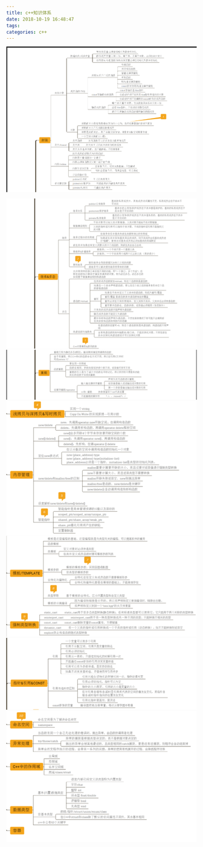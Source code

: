 ```yaml
---
title: c++知识体系
date: 2018-10-19 16:48:47
tags:
categories: c++
---
```


![](c-知识体系/封装.png)

<!-- more -->

![](c-知识体系/继承&多态.png)
![](c-知识体系/重载.png)
![](c-知识体系/内存管理.png)
![](c-知识体系/模板.png)
![](c-知识体系/指针&引用&const.png)
![](c-知识体系/容器.png)

